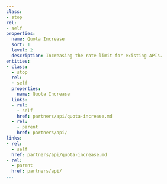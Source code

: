 ```yaml
---
class:
- stop
rel:
- self
properties:
  name: Quota Increase
  sort: 1
  level: 2
  description: Increasing the rate limit for existing APIs.
entities:
- class:
  - stop
  rel:
  - self
  properties:
    name: Quota Increase
  links:
  - rel:
    - self
    href: partners/api/quota-increase.md
  - rel:
    - parent
    href: partners/api/
links:
- rel:
  - self
  href: partners/api/quota-increase.md
- rel:
  - parent
  href: partners/api/
...
```

